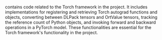 contains code related to the Torch framework in the project. It includes implementations for registering and retrieving Torch autograd functions and objects, converting between DLPack tensors and OrtValue tensors, tracking the reference count of Python objects, and invoking forward and backward operations in a PyTorch model. These functionalities are essential for the Torch framework's functionality in the project.